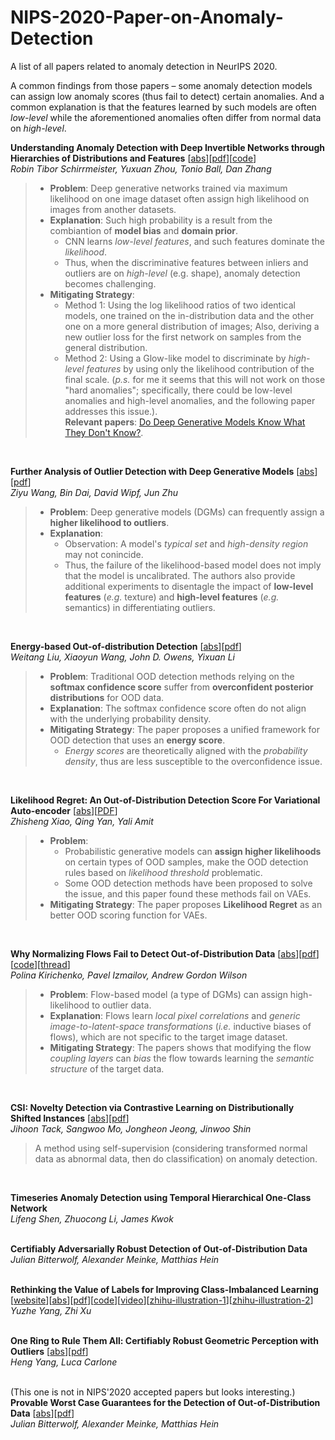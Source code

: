 # NIPS-2020-Paper-on-Anomaly-Detection
A list of all papers related to anomaly detection in NeurIPS 2020.  

A common findings from those papers – some anomaly detection models can assign low anomaly scores (thus fail to detect) certain anomalies. And a common explanation is that the features learned by such models are often *low-level* while the aforementioned anomalies often differ from normal data on *high-level*.

**Understanding Anomaly Detection with Deep Invertible Networks through Hierarchies of Distributions and Features** [[abs](https://arxiv.org/abs/2006.10848)][[pdf](https://arxiv.org/pdf/2006.10848.pdf)][[code](https://github.com/boschresearch/hierarchical_anomaly_detection)]     
*Robin Tibor Schirrmeister, Yuxuan Zhou, Tonio Ball, Dan Zhang*  
> - **Problem**: Deep generative networks trained via maximum likelihood on one image dataset often assign high likelihood on images from another datasets.   
> - **Explanation**: Such high probability is a result from the combiantion of **model bias** and **domain prior**.   
>   - CNN learns *low-level features*, and such features dominate the *likelihood*.  
>   - Thus, when the discriminative features between inliers and outliers are on *high-level* (e.g. shape), anomaly detection becomes challenging.  
> - **Mitigating Strategy**: 
>   - Method 1: Using the log likelihood ratios of two identical models, one trained on the in-distribution data and the other one on a more general distribution of images; Also, deriving a new outlier loss for the first network on samples from the general distribution.
>   - Method 2: Using a Glow-like model to discriminate by *high-level features* by using only the likelihood contribution of the final scale. (*p.s.* for me it seems that this will not work on those "hard anomalies"; specifically, there could be low-level anomalies and high-level anomalies, and the following paper addresses this issue.).  
> **Relevant papers**: [Do Deep Generative Models Know What They Don't Know?](https://openreview.net/forum?id=H1xwNhCcYm).
<br>

**Further Analysis of Outlier Detection with Deep Generative Models** [[abs](https://arxiv.org/abs/2010.13064)][[pdf](https://arxiv.org/pdf/2010.13064.pdf)]    
*Ziyu Wang, Bin Dai, David Wipf, Jun Zhu*   
> - **Problem**: Deep generative models (DGMs) can frequently assign a **higher likelihood to outliers**.     
> - **Explanation**:    
>   - Observation: A model's *typical set* and *high-density region* may not conincide.  
>   - Thus, the failure of the likelihood-based model does not imply that the model is uncalibrated. 
> The authors also provide additional experiments to disentagle the impact of **low-level features** (*e.g.* texture) and **high-level features** (*e.g.* semantics) in differentiating outliers. 
<br>

**Energy-based Out-of-distribution Detection** [[abs](https://arxiv.org/abs/2010.03759)][[pdf](https://arxiv.org/pdf/2010.03759.pdf)]    
*Weitang Liu, Xiaoyun Wang, John D. Owens, Yixuan Li*  
> - **Problem**: Traditional OOD detection methods relying on the **softmax confidence score** suffer from **overconfident posterior distributions** for OOD data.  
> - **Explanation**: The softmax confidence score often do not align with the underlying probability density.
> - **Mitigating Strategy**: The paper proposes a unified framework for OOD detection that uses an **energy score**.
>   - *Energy scores* are theoretically aligned with the *probability density*, thus are less susceptible to the overconfidence issue.
<br>

**Likelihood Regret: An Out-of-Distribution Detection Score For Variational Auto-encoder** [[abs](https://arxiv.org/abs/2003.02977)][[PDF](https://arxiv.org/pdf/2003.02977.pdf)]     
*Zhisheng Xiao, Qing Yan, Yali Amit*   
> - **Problem**: 
>    - Probabilistic generative models can **assign higher likelihoods** on certain types of OOD samples, make the OOD detection rules based on *likelihood threshold* problematic.  
>    - Some OOD detection methods have been proposed to solve the issue, and this paper found these methods fail on VAEs.  
> - **Mitigating Strategy**: The paper proposes **Likelihood Regret** as an better OOD scoring function for VAEs.
<br>

**Why Normalizing Flows Fail to Detect Out-of-Distribution Data** [[abs](https://arxiv.org/abs/2006.08545)][[pdf](https://arxiv.org/pdf/2006.08545.pdf)][[code](https://github.com/PolinaKirichenko/flows_ood)][[thread](https://twitter.com/polkirichenko/status/1272715634544119809)]    
*Polina Kirichenko, Pavel Izmailov, Andrew Gordon Wilson*  
> - **Problem**: Flow-based model (a type of DGMs) can assign high-likelihood to outlier data.    
> - **Explanation**: Flows learn *local pixel correlations* and *generic image-to-latent-space transformations* (*i.e.* inductive biases of flows), which are not specific to the target image dataset.    
> - **Mitigating Strategy**: The papers shows that modifying the flow *coupling layers* can *bias* the flow towards learning the *semantic structure* of the target data.
<br>

**CSI: Novelty Detection via Contrastive Learning on Distributionally Shifted Instances** [[abs](https://arxiv.org/abs/2007.08176)][[pdf](https://arxiv.org/pdf/2007.08176.pdf)]     
*Jihoon Tack, Sangwoo Mo, Jongheon Jeong, Jinwoo Shin*   
> A method using self-supervision (considering transformed normal data as abnormal data, then do classification) on anomaly detection.
<br>

**Timeseries Anomaly Detection using Temporal Hierarchical One-Class Network**       
*Lifeng Shen, Zhuocong Li, James Kwok*    
<br>

**Certifiably Adversarially Robust Detection of Out-of-Distribution Data**      
*Julian Bitterwolf, Alexander Meinke, Matthias Hein*  
<br>

**Rethinking the Value of Labels for Improving Class-Imbalanced Learning** [[website](https://www.mit.edu/~yuzhe/imbalanced-semi-self.html)][[abs](https://arxiv.org/abs/2006.07529)][[pdf](https://arxiv.org/pdf/2006.07529)][[code](https://github.com/YyzHarry/imbalanced-semi-self)][[video](http://www.youtube.com/watch?v=XltXZ3OZvyI)][[zhihu-illustration-1](https://zhuanlan.zhihu.com/p/265326764)][[zhihu-illustration-2](https://zhuanlan.zhihu.com/p/259710601)]      
*Yuzhe Yang, Zhi Xu*   
<br>

**One Ring to Rule Them All: Certifiably Robust Geometric Perception with Outliers** [[abs](https://arxiv.org/abs/2006.06769)][[pdf](https://arxiv.org/pdf/2006.06769)]    
*Heng Yang, Luca Carlone*   
<br>

(This one is not in NIPS'2020 accepted papers but looks interesting.)   
**Provable Worst Case Guarantees for the Detection of Out-of-Distribution Data** [[abs](https://arxiv.org/abs/2007.08473)][[pdf](https://arxiv.org/pdf/2007.08473)]   
*Julian Bitterwolf, Alexander Meinke, Matthias Hein*   
<br>

